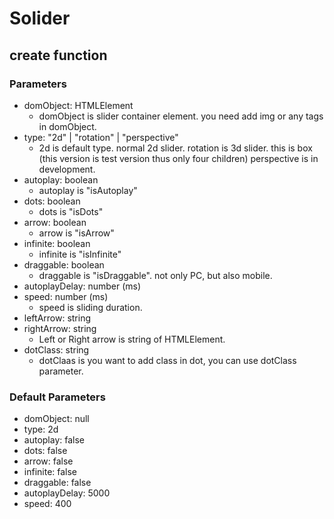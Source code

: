 # Solider

## create function

### Parameters

- domObject: HTMLElement
  - domObject is slider container element. you need add img or any tags in domObject.
- type: "2d" | "rotation" | "perspective"
  - 2d is default type. normal 2d slider.
    rotation is 3d slider. this is box (this version is test version thus only four children)
    perspective is in development.
- autoplay: boolean
  - autoplay is "isAutoplay"
- dots: boolean
  - dots is "isDots"
- arrow: boolean
  - arrow is "isArrow"
- infinite: boolean
  - infinite is "isInfinite"
- draggable: boolean
  - draggable is "isDraggable". not only PC, but also mobile.
- autoplayDelay: number (ms)
- speed: number (ms)
  - speed is sliding duration.
- leftArrow: string
- rightArrow: string
  - Left or Right arrow is string of HTMLElement.
- dotClass: string
  - dotClaas is you want to add class in dot, you can use dotClass parameter.

### Default Parameters

- domObject: null
- type: 2d
- autoplay: false
- dots: false
- arrow: false
- infinite: false
- draggable: false
- autoplayDelay: 5000
- speed: 400
